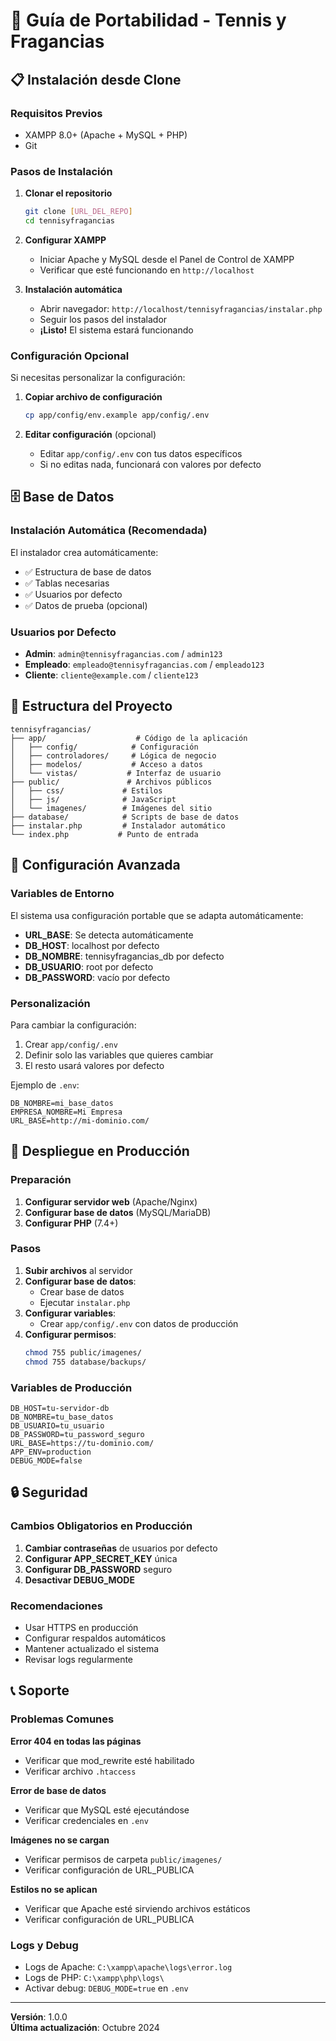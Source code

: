 # 🚀 Guía de Portabilidad - Tennis y Fragancias

## 📋 Instalación desde Clone

### Requisitos Previos
- XAMPP 8.0+ (Apache + MySQL + PHP)
- Git

### Pasos de Instalación

1. **Clonar el repositorio**
   ```bash
   git clone [URL_DEL_REPO]
   cd tennisyfragancias
   ```

2. **Configurar XAMPP**
   - Iniciar Apache y MySQL desde el Panel de Control de XAMPP
   - Verificar que esté funcionando en `http://localhost`

3. **Instalación automática**
   - Abrir navegador: `http://localhost/tennisyfragancias/instalar.php`
   - Seguir los pasos del instalador
   - **¡Listo!** El sistema estará funcionando

### Configuración Opcional

Si necesitas personalizar la configuración:

1. **Copiar archivo de configuración**
   ```bash
   cp app/config/env.example app/config/.env
   ```

2. **Editar configuración** (opcional)
   - Editar `app/config/.env` con tus datos específicos
   - Si no editas nada, funcionará con valores por defecto

## 🗄️ Base de Datos

### Instalación Automática (Recomendada)
El instalador crea automáticamente:
- ✅ Estructura de base de datos
- ✅ Tablas necesarias
- ✅ Usuarios por defecto
- ✅ Datos de prueba (opcional)

### Usuarios por Defecto
- **Admin**: `admin@tennisyfragancias.com` / `admin123`
- **Empleado**: `empleado@tennisyfragancias.com` / `empleado123`
- **Cliente**: `cliente@example.com` / `cliente123`

## 📁 Estructura del Proyecto

```
tennisyfragancias/
├── app/                    # Código de la aplicación
│   ├── config/            # Configuración
│   ├── controladores/     # Lógica de negocio
│   ├── modelos/           # Acceso a datos
│   └── vistas/           # Interfaz de usuario
├── public/               # Archivos públicos
│   ├── css/             # Estilos
│   ├── js/              # JavaScript
│   └── imagenes/        # Imágenes del sitio
├── database/            # Scripts de base de datos
├── instalar.php         # Instalador automático
└── index.php           # Punto de entrada
```

## 🔧 Configuración Avanzada

### Variables de Entorno
El sistema usa configuración portable que se adapta automáticamente:

- **URL_BASE**: Se detecta automáticamente
- **DB_HOST**: localhost por defecto
- **DB_NOMBRE**: tennisyfragancias_db por defecto
- **DB_USUARIO**: root por defecto
- **DB_PASSWORD**: vacío por defecto

### Personalización
Para cambiar la configuración:

1. Crear `app/config/.env`
2. Definir solo las variables que quieres cambiar
3. El resto usará valores por defecto

Ejemplo de `.env`:
```env
DB_NOMBRE=mi_base_datos
EMPRESA_NOMBRE=Mi Empresa
URL_BASE=http://mi-dominio.com/
```

## 🚀 Despliegue en Producción

### Preparación
1. **Configurar servidor web** (Apache/Nginx)
2. **Configurar base de datos** (MySQL/MariaDB)
3. **Configurar PHP** (7.4+)

### Pasos
1. **Subir archivos** al servidor
2. **Configurar base de datos**:
   - Crear base de datos
   - Ejecutar `instalar.php`
3. **Configurar variables**:
   - Crear `app/config/.env` con datos de producción
4. **Configurar permisos**:
   ```bash
   chmod 755 public/imagenes/
   chmod 755 database/backups/
   ```

### Variables de Producción
```env
DB_HOST=tu-servidor-db
DB_NOMBRE=tu_base_datos
DB_USUARIO=tu_usuario
DB_PASSWORD=tu_password_seguro
URL_BASE=https://tu-dominio.com/
APP_ENV=production
DEBUG_MODE=false
```

## 🔒 Seguridad

### Cambios Obligatorios en Producción
1. **Cambiar contraseñas** de usuarios por defecto
2. **Configurar APP_SECRET_KEY** única
3. **Configurar DB_PASSWORD** seguro
4. **Desactivar DEBUG_MODE**

### Recomendaciones
- Usar HTTPS en producción
- Configurar respaldos automáticos
- Mantener actualizado el sistema
- Revisar logs regularmente

## 📞 Soporte

### Problemas Comunes

**Error 404 en todas las páginas**
- Verificar que mod_rewrite esté habilitado
- Verificar archivo `.htaccess`

**Error de base de datos**
- Verificar que MySQL esté ejecutándose
- Verificar credenciales en `.env`

**Imágenes no se cargan**
- Verificar permisos de carpeta `public/imagenes/`
- Verificar configuración de URL_PUBLICA

**Estilos no se aplican**
- Verificar que Apache esté sirviendo archivos estáticos
- Verificar configuración de URL_PUBLICA

### Logs y Debug
- Logs de Apache: `C:\xampp\apache\logs\error.log`
- Logs de PHP: `C:\xampp\php\logs\`
- Activar debug: `DEBUG_MODE=true` en `.env`

---

**Versión**: 1.0.0  
**Última actualización**: Octubre 2024